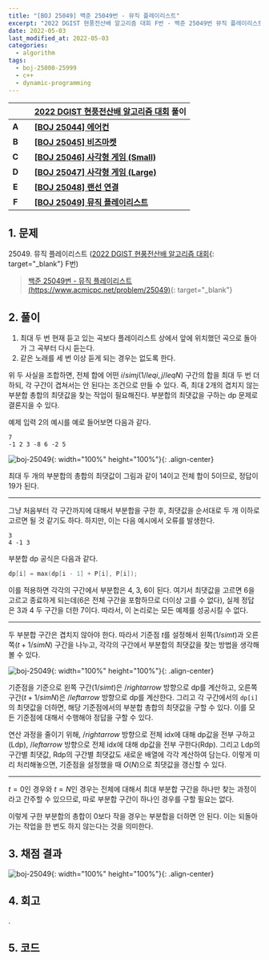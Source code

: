 ```yaml
---
title: "[BOJ 25049] 백준 25049번 - 뮤직 플레이리스트"
excerpt: "2022 DGIST 현풍전산배 알고리즘 대회 F번 - 백준 25049번 뮤직 플레이리스트 풀이"
date: 2022-05-03
last_modified_at: 2022-05-03
categories:
  - algorithm
tags:
  - boj-25000-25999
  - c++
  - dynamic-programming
---
```


|||[2022 DGIST 현풍전산배 알고리즘 대회](https://burningfalls.github.io/contest/dgist-baekjoon-contest/) 풀이|
|:---:|:---:|:---|
|**A**||**[[BOJ 25044] 에어컨](https://burningfalls.github.io/algorithm/boj-25044/)**|
|**B**||**[[BOJ 25045] 비즈마켓](https://burningfalls.github.io/algorithm/boj-25045/)**|
|**C**||**[[BOJ 25046] 사각형 게임 (Small)](https://burningfalls.github.io/algorithm/boj-25046/)**|
|**D**||**[[BOJ 25047] 사각형 게임 (Large)](https://burningfalls.github.io/algorithm/boj-25047/)**|
|**E**||**[[BOJ 25048] 랜선 연결](https://burningfalls.github.io/algorithm/boj-25048/)**|
|**F**||**[[BOJ 25049] 뮤직 플레이리스트](https://burningfalls.github.io/algorithm/boj-25049/)**|

## 1. 문제
$25049$. 뮤직 플레이리스트 ([2022 DGIST 현풍전산배 알고리즘 대회](https://burningfalls.github.io/contest/dgist-baekjoon-contest/){: target="_blank"} F번)

> [백준 25049번 - 뮤직 플레이리스트 (https://www.acmicpc.net/problem/25049)](https://www.acmicpc.net/problem/25049){: target="_blank"}

## 2. 풀이

1. 최대 두 번 현재 듣고 있는 곡보다 플레이리스트 상에서 앞에 위치했던 곡으로 돌아가 그 곡부터 다시 듣는다.
2. 같은 노래를 세 번 이상 듣게 되는 경우는 없도록 한다.

위 두 사실을 조합하면, 전체 합에 어떤 $i/sim j(1/leq i,j/leq N)$ 구간의 합을 최대 두 번 더하되, 각 구간이 겹쳐서는 안 된다는 조건으로 만들 수 있다. 즉, 최대 2개의 겹치지 않는 부분합 총합의 최댓값을 찾는 작업이 필요해진다. 부분합의 최댓값을 구하는 dp 문제로 결론지을 수 있다.

예제 입력 2의 예시를 예로 들어보면 다음과 같다.

```
7
-1 2 3 -8 6 -2 5
```

![boj-25049](https://user-images.githubusercontent.com/30232837/166419498-b8ad388c-0d41-4335-a0ed-b71287a1518a.png "boj-25049"){: width="100%" height="100%"}{: .align-center}

최대 두 개의 부분합의 총합의 최댓값이 그림과 같이 14이고 전체 합이 5이므로, 정답이 19가 된다.

---

그냥 처음부터 각 구간까지에 대해서 부분합을 구한 후, 최댓값을 순서대로 두 개 이하로 고르면 될 것 같기도 하다. 하지만, 이는 다음 예시에서 오류를 발생한다.

```
3
4 -1 3
```

부분합 dp 공식은 다음과 같다.

```cpp
dp[i] = max(dp[i - 1] + P[i], P[i]);
```

이를 적용하면 각각의 구간에서 부분합은 $4,\;3,\;6$이 된다. 여기서 최댓값을 고르면 6을 고르고 종료하게 되는데(6은 전체 구간을 포함하므로 더이상 고를 수 없다), 실제 정답은 3과 4 두 구간을 더한 7이다. 따라서, 이 논리로는 모든 예제를 성공시킬 수 없다.

---

두 부분합 구간은 겹치지 않아야 한다. 따라서 기준점 $t$를 설정해서 왼쪽($1/sim t$)과 오른쪽($t+1/sim N$) 구간을 나누고, 각각의 구간에서 부분합의 최댓값을 찾는 방법을 생각해볼 수 있다.

![boj-25049](https://user-images.githubusercontent.com/30232837/166422013-f8497720-dd84-43a4-8431-965c8c04e234.png "boj-25049"){: width="100%" height="100%"}{: .align-center}

기준점을 기준으로 왼쪽 구간($1/sim t$)은 $/rightarrow$ 방향으로 dp를 계산하고, 오른쪽 구간($t+1/sim N$)은 $/leftarrow$ 방향으로 dp를 계산한다. 그리고 각 구간에서의 `dp[i]`의 최댓값을 더하면, 해당 기준점에서의 부분합 총합의 최댓값을 구할 수 있다. 이를 모든 기준점에 대해서 수행해야 정답을 구할 수 있다.

연산 과정을 줄이기 위해, $/rightarrow$ 방향으로 전체 idx에 대해 dp값을 전부 구하고(Ldp), $/leftarrow$ 방향으로 전체 idx에 대해 dp값을 전부 구한다(Rdp). 그리고 Ldp의 구간별 최댓값, Rdp의 구간별 최댓값도 새로운 배열에 각각 계산하여 담는다. 이렇게 미리 처리해놓으면, 기준점을 설정했을 때 $O(N)$으로 최댓값을 갱신할 수 있다.

---

$t=0$인 경우와 $t=N$인 경우는 전체에 대해서 최대 부분합 구간을 하나만 찾는 과정이라고 간주할 수 있으므로, 따로 부분합 구간이 하나인 경우를 구할 필요는 없다.

이렇게 구한 부분합의 총합이 0보다 작을 경우는 부분합을 더하면 안 된다. 이는 되돌아가는 작업을 한 번도 하지 않는다는 것을 의미한다.

## 3. 채점 결과

![boj-25049](https://user-images.githubusercontent.com/30232837/166394093-906d6f12-36eb-4602-bd38-1b13ccd28f92.png "boj-25049"){: width="100%" height="100%"}{: .align-center}

## 4. 회고

.

## 5. 코드

<script src="https://gist.github.com/BurningFalls/4c1aa201827cfff97202a6b10d9a6546.js"></script>